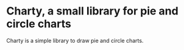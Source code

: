 # Charty, a small library for pie and circle charts

Charty is a simple library to draw pie and circle charts. 


